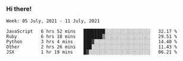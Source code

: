 ### Hi there!

<!--START_SECTION:waka-->
```text
Week: 05 July, 2021 - 11 July, 2021

JavaScript   6 hrs 52 mins   ████████░░░░░░░░░░░░░░░░░   32.17 % 
Ruby         6 hrs 18 mins   ███████▒░░░░░░░░░░░░░░░░░   29.51 % 
Python       3 hrs 4 mins    ███▓░░░░░░░░░░░░░░░░░░░░░   14.40 % 
Other        2 hrs 26 mins   ███░░░░░░░░░░░░░░░░░░░░░░   11.43 % 
JSX          1 hr 19 mins    █▓░░░░░░░░░░░░░░░░░░░░░░░   06.21 % 
```
<!--END_SECTION:waka-->
